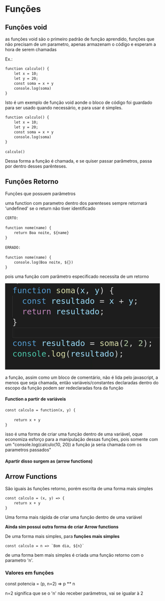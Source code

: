 # Funções 

## Funções void

as funções void são o primeiro padrão de função aprendido, funções que não precisam de um parametro, apenas armazenam o código e esperam a hora de serem chamadas

Ex.:
    
    function calculo() {
        let x = 10;
        let y = 20;
        const soma = x + y
        console.log(soma)
    }

Isto é um exemplo de função void aonde o bloco de código foi guardado para ser usado quando necessário, e para usar é simples.
    
    function calculo() {
        let x = 10;
        let y = 20;
        const soma = x + y
        console.log(soma)
    }

    calculo()

Dessa forma a função é chamada, e se quiser passar parâmetros, passa por dentro desses parênteses.

## Funções Retorno 

Funções que possuem parâmetros

uma function com parametro dentro dos parenteses sempre retornará 'undefined' se o return não tiver identificado

    CERTO:

    function nome(name) {
        return Boa noite, ${name}
    }   

    ERRADO: 

    function nome(name) {
        console.log(Boa noite, ${})
    }

pois uma função com parâmetro especificado necessita de um retorno

![v](image.png)

a função, assim como um bloco de comentário, não é lida pelo javascript, a menos que seja chamada, então variáveis/constantes declaradas dentro do escopo da função podem ser redeclaradas fora da função 

#### Function a partir de variáveis

    const calculo = function(x, y) {

        return x + y
    }

isso é uma forma de criar uma função dentro de uma variável, oque economiza esforço para a manipulação dessas funções, pois somente com um "console.log(calculo(10, 20)) a função ja seria chamada com os parametros passados"

#### Apartir disso surgem as (arrow functions)

## Arrow Functions
São iguais às funções retorno, porém escrita de uma forma mais simples


    const calculo = (x, y) => {
        return x + y
    }

Uma forma mais rápida de criar uma função dentro de uma variável

<strong>Ainda sim possui outra forma de criar Arrow functions</strong>

De uma forma mais simples, para <strong>funções mais simples</strong>

    const calculo = n => `Bom dia, ${n}`

de uma forma bem mais simples é criada uma função retorno com o parametro 'n'.

### Valores em funções

const potencia = (p, n=2) => p ** n

n=2 significa que se o 'n' não receber parâmetros, vai se igualar à 2 

